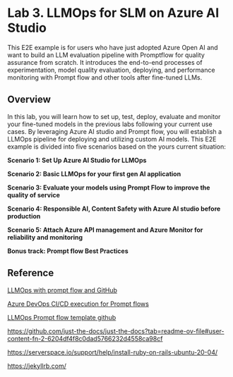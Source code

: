 # Lab 3. LLMOps for SLM on Azure AI Studio

This E2E example is for users who have just adopted Azure Open AI and want to build an LLM evaluation pipeline with Promptflow for quality assurance from scratch. It introduces the end-to-end processes of experimentation, model quality evaluation, deploying, and performance monitoring with Prompt flow and other tools after fine-tuned LLMs.

## Overview

In this lab, you will learn how to set up, test, deploy, evaluate and monitor your fine-tuned models in the previous labs following your current use cases. By leveraging Azure AI studio and Prompt flow, you will establish a LLMOps pipeline for deploying and utilizing custom AI models. This E2E example is divided into five scenarios based on the yours current situation:

**Scenario 1: Set Up Azure AI Studio for LLMOps**

**Scenario 2: Basic LLMOps for your first gen AI application**

**Scenario 3: Evaluate your models using Prompt Flow to improve the quality of service**

**Scenario 4: Responsible AI, Content Safety with Azure AI studio before production** ​

**Scenario 5: Attach Azure API management and Azure Monitor for reliability and monitoring**

[//]: # (**Scenario 6: Service Benchmark and optimization**)

**Bonus track: Prompt flow Best Practices**

[//]: # (**TODO: Automately translate all contents in Korean using Jekyll**)

[//]: # (**Bonus track: Create Local LangChain project using a CLI version of​ Prompt flow**)

## Reference

[LLMOps with prompt flow and GitHub](https://learn.microsoft.com/en-us/azure/machine-learning/prompt-flow/)

[Azure DevOps CI/CD execution for Prompt flows](https://github.com/microsoft/llmops-promptflow-template/blob/main/docs/)

[LLMOps Prompt flow template github](https://github.com/microsoft/llmops-promptflow-template) 

https://github.com/just-the-docs/just-the-docs?tab=readme-ov-file#user-content-fn-2-6204df4f8c0dad5766232d4558ca98cf 

https://serverspace.io/support/help/install-ruby-on-rails-ubuntu-20-04/ 

https://jekyllrb.com/ 

[//]: # (bundle exec jekyll serve, ctrl+c)